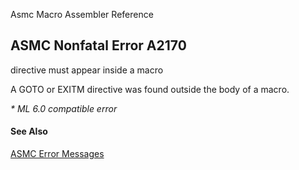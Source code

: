 Asmc Macro Assembler Reference

## ASMC Nonfatal Error A2170

directive must appear inside a macro

A GOTO or EXITM directive was found outside the body of a macro.

_* ML 6.0 compatible error_

#### See Also

[ASMC Error Messages](readme.md)